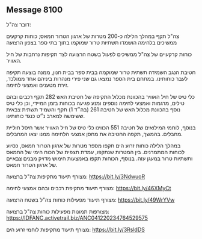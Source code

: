 ## Message 8100

דובר צה"ל:

צה"ל תקף במהלך הלילה כ-200 מטרות של ארגון הטרור חמאס; כוחות קרקעים ממשיכים בלחימה הושמדו תשתיות טרור שמוקמו בתוך בתי ספר בצפון הרצועה

כוחות קרקעיים של צה"ל ממשיכים לפעול בשטח הרצועה לצד תקיפות נרחבות של חיל האוויר.

חטיבת הנגב השמידה תשתית טרור שמוקמה בבית ספר בבית חנון, ממנה בוצעה תקיפה לעבר כוחותינו. במתחם בית הספר נמצאו גם שני פירי מנהרות ביניהם אחד ממולכד, זירת מטענים ואמצעי לחימה.

כלי טיס של חיל האוויר בהכוונת מכלול התקיפה של חטיבת האש 282 תקף רכבים ובהם טילים, מרגמות ואמצעי לחימה נוספים ומנע פגיעה בכוחות בזמן המיידי, וכן כלי טיס נוסף בהכוונת מכלול האש של חטיבה 261 (בה״ד 1) תקף והשמיד תשתית צבאית ששימשה למארב נ״ט כנגד כוחותינו.

בנוסף, לוחמי המילואים של חטיבה 551 הכווינו כלי טיס של חיל האוויר אשר חיסל חוליית מחבלים. בהמשך, תקפה החטיבה את מחסן אמצעי הלחימה ממנו יצאו המחבלים.

במהלך הלילה כוחות זרוע הים תקפו מספר מטרות של ארגון הטרור חמאס, כסיוע לכוחות המתמרנים.
בין המטרות שנתקפו, עמדת תצפית של הכוח הימי של החמאס ותשתיות טרור במעגן עזה.
בנוסף, הכוחות תקפו באמצעות חימוש מדויק מבנים צבאיים של ארגון הטרור חמאס.

מצורף תיעוד מתקיפות צה"ל ברצועה: https://bit.ly/3NdwuoR

מצורף תיעוד מתקיפת רכבים ובהם אמצעי לחימה: https://bit.ly/46XMyCt

מצורף תיעוד מפעילות כוחות צה"ל בשטח הרצועה: https://bit.ly/49WrYVw

מצורפות תמונות מפעילות כוחות צה"ל ברצועה: https://IDFANC.activetrail.biz/ANC041220234764529575

מצורף תיעוד מתקיפות לוחמי זרוע הים: https://bit.ly/3RsldDS

